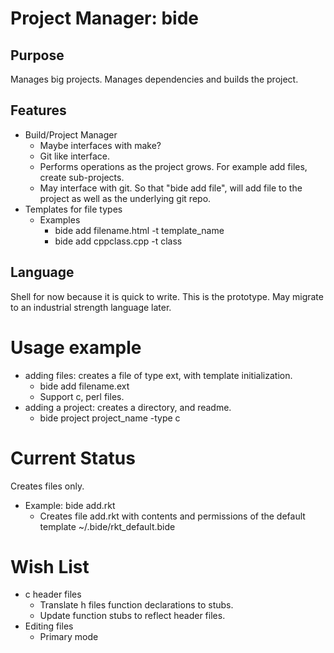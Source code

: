 # Project Manager: bide

## Purpose
Manages big projects. Manages dependencies and builds the
project.

## Features
+ Build/Project Manager
	+ Maybe interfaces with make?
	+ Git like interface.
	+ Performs operations as the project grows. For example
		add files, create sub-projects.
	+ May interface with git. So that "bide add file", will add
		file to the project as well as the underlying git repo.
+ Templates for file types
	+ Examples
		+ bide add filename.html -t template_name
		+ bide add cppclass.cpp -t class

## Language
Shell for now because it is quick to write. This is the prototype.
May migrate to an industrial strength language later.

# Usage example
+ adding files: creates a file of type ext, with template initialization.
	+ bide add filename.ext
	+ Support c, perl files.
+ adding a project: creates a directory, and readme.
	+ bide project project_name -type c


# Current Status
Creates files only.
+ Example: bide add.rkt
	+ Creates file add.rkt with contents and permissions of the default
			template ~/.bide/rkt_default.bide


# Wish List
+ c header files
	+ Translate h files function declarations
		to stubs.
	+ Update function stubs to reflect header
		files.
+ Editing files
	+ Primary mode
